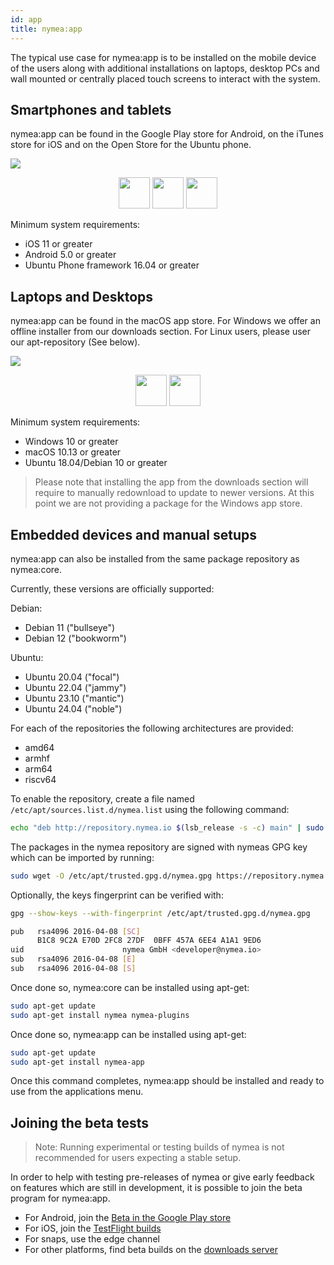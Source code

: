 ```yaml
---
id: app
title: nymea:app
---
```


The typical use case for nymea:app is to be installed on the mobile device of the users along with additional installations on laptops, desktop PCs and wall mounted or centrally placed touch screens to interact with the system.

## Smartphones and tablets

nymea:app can be found in the Google Play store for Android, on the iTunes store for iOS and on the Open Store for the Ubuntu phone.

![](/img/mobile-app.png)

<div align="center">
<a href="https://itunes.apple.com/us/app/nymea-app/id1400810250?mt=8" target="_blank" rel="noopener" style="display: inline-block;"><img src="/img/badges/appstore.png" height="50px"></a>
<a href="https://open-store.io/app/io.guh.nymeaapp" target="_blank" style="display: inline-block;" rel="noopener"><img src="/img/badges/open-store.svg" height="50px"/></a>
<a href="https://play.google.com/store/apps/details?id=io.guh.nymeaapp" target="_blank" style="display: inline-block;" rel="noopener"><img src="/img/badges/playstore.png" height="50px"></a>
</div>


Minimum system requirements:
* iOS 11 or greater
* Android 5.0 or greater
* Ubuntu Phone framework 16.04 or greater

## Laptops and Desktops

nymea:app can be found in the macOS app store. For Windows we offer an offline installer from our downloads section. For Linux users, please user our apt-repository (See below).

![](/img/desktop-app.png)


<div align="center">
<a href="https://apps.apple.com/us/app/nymea-app/id1488785734" target="_blank" style="display: inline-block;" rel="noopener"><img src="/img/badges/macos.svg" height="50px"/></a>
<a href="https://downloads.nymea.io/nymea-app/windows/latest" target="_blank" style="display: inline-block;" rel="noopener"><img src="/img/badges/windows.svg" height="50px"/></a>
</div>

Minimum system requirements:

* Windows 10 or greater
* macOS 10.13 or greater
* Ubuntu 18.04/Debian 10 or greater

> Please note that installing the app from the downloads section will require to manually redownload to update to newer versions. At this point we are not providing a package for the Windows app store.

## Embedded devices and manual setups

nymea:app can also be installed from the same package repository as nymea:core.

Currently, these versions are officially supported:

Debian:

* Debian 11 ("bullseye")
* Debian 12 ("bookworm")

Ubuntu:

* Ubuntu 20.04 ("focal")
* Ubuntu 22.04 ("jammy")
* Ubuntu 23.10 ("mantic")
* Ubuntu 24.04 ("noble")


For each of the repositories the following architectures are provided:

* amd64
* armhf
* arm64
* riscv64

To enable the repository, create a file named `/etc/apt/sources.list.d/nymea.list` using the following command:

```bash
echo "deb http://repository.nymea.io $(lsb_release -s -c) main" | sudo tee /etc/apt/sources.list.d/nymea.list
```

The packages in the nymea repository are signed with nymeas GPG key which can be imported by running:

```bash
sudo wget -O /etc/apt/trusted.gpg.d/nymea.gpg https://repository.nymea.io/nymea.gpg
```

Optionally, the keys fingerprint can be verified with:
```bash
gpg --show-keys --with-fingerprint /etc/apt/trusted.gpg.d/nymea.gpg
```

```bash
pub   rsa4096 2016-04-08 [SC]
      B1C8 9C2A E70D 2FC8 27DF  0BFF 457A 6EE4 A1A1 9ED6
uid                      nymea GmbH <developer@nymea.io>
sub   rsa4096 2016-04-08 [E]
sub   rsa4096 2016-04-08 [S]
```

Once done so, nymea:core can be installed using apt-get:

```bash
sudo apt-get update
sudo apt-get install nymea nymea-plugins
```

Once done so, nymea:app can be installed using apt-get:

```bash
sudo apt-get update
sudo apt-get install nymea-app
```

Once this command completes, nymea:app should be installed and ready to use from the applications menu.

## Joining the beta tests

> Note: Running experimental or testing builds of nymea is not recommended for users expecting a stable setup.

In order to help with testing pre-releases of nymea or give early feedback on features which are still in development, it is possible to join the beta program for nymea:app. 
* For Android, join the [Beta in the Google Play store](https://play.google.com/apps/testing/io.guh.nymeaapp)
* For iOS, join the [TestFlight builds](https://testflight.apple.com/join/Y5MifPpT)
* For snaps, use the edge channel
* For other platforms, find beta builds on the [downloads server](https://downloads.nymea.io/nymea-app/)

